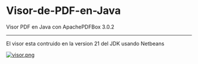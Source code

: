 # Visor-de-PDF-en-Java

Visor PDF en Java con ApachePDFBox 3.0.2

___________________________________________________________________________________

El visor esta contruido en la version 21 del JDK usando Netbeans

[![visor.png](https://i.postimg.cc/2yvndwwT/visor.png)](https://postimg.cc/QK8BhcvW)
